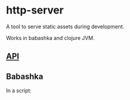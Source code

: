 # http-server

A tool to serve static assets during development.

Works in babashka and clojure JVM.

## [API](API.md)

## Babashka

In a script:


